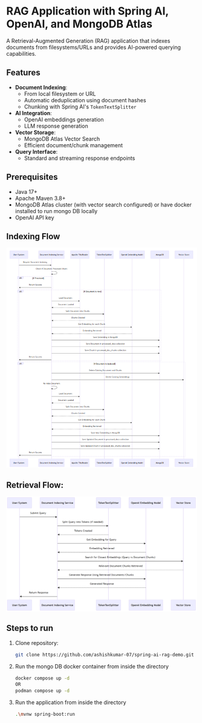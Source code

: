 # RAG Application with Spring AI, OpenAI, and MongoDB Atlas

A Retrieval-Augmented Generation (RAG) application that indexes documents from filesystems/URLs and provides AI-powered querying capabilities.

## Features
- **Document Indexing**:
    - From local filesystem or URL
    - Automatic deduplication using document hashes
    - Chunking with Spring AI's `TokenTextSplitter`
- **AI Integration**:
    - OpenAI embeddings generation
    - LLM response generation
- **Vector Storage**:
    - MongoDB Atlas Vector Search
    - Efficient document/chunk management
- **Query Interface**:
    - Standard and streaming response endpoints

## Prerequisites
- Java 17+
- Apache Maven 3.8+
- MongoDB Atlas cluster (with vector search configured) or have docker installed to run mongo DB locally
- OpenAI API key

## Indexing Flow

![img.png](img.png)

## Retrieval Flow:

![img_1.png](img_1.png)

## Steps to run
1. Clone repository:
   ```bash
   git clone https://github.com/ashishkumar-07/spring-ai-rag-demo.git
2. Run the mongo DB docker container from inside the directory
   ```bash
   docker compose up -d 
   OR
   podman compose up -d 
3. Run the application from inside the directory
   ```bash
   .\mvnw spring-boot:run
